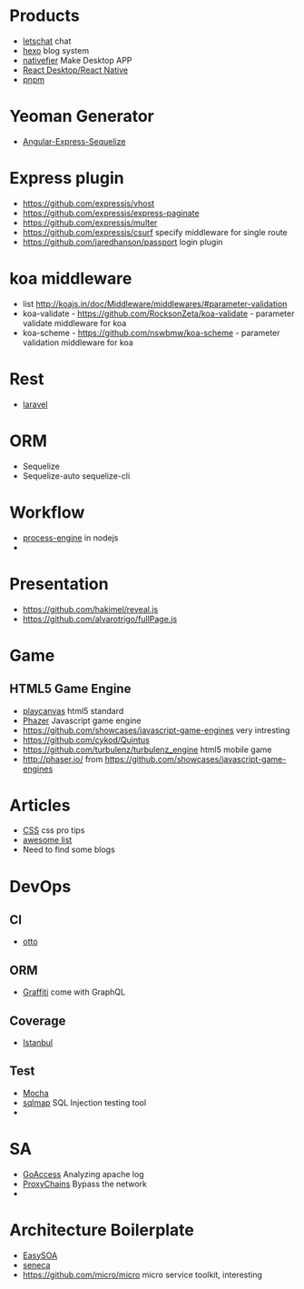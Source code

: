
# Products
 - [letschat](https://github.com/sdelements/lets-chat) chat
 - [hexo](https://github.com/hexojs/hexo) blog system
 - [nativefier](https://github.com/jiahaog/nativefier) Make Desktop APP
 - [React Desktop/React Native](https://github.com/gabrielbull/react-desktop)
 - [pnpm](https://github.com/rstacruz/pnpm)

# Yeoman Generator
 - [Angular-Express-Sequelize](https://github.com/rayokota/generator-angular-express-sequelize)

# Express plugin
 - https://github.com/expressjs/vhost
 - https://github.com/expressjs/express-paginate
 - https://github.com/expressjs/multer
 - https://github.com/expressjs/csurf specify middleware for single route
 - https://github.com/jaredhanson/passport login plugin

# koa middleware
 - list http://koajs.in/doc/Middleware/middlewares/#parameter-validation
 - koa-validate - https://github.com/RocksonZeta/koa-validate - parameter validate middleware for koa
 - koa-scheme - https://github.com/nswbmw/koa-scheme - parameter validation middleware for koa

 
# Rest
 - [laravel](https://github.com/laravel/laravel)

# ORM
 - Sequelize
 - Sequelize-auto sequelize-cli 

# Workflow
 - [process-engine](https://github.com/oliverzy/process-engine.js) in nodejs
 - 

# Presentation
 - https://github.com/hakimel/reveal.js
 - https://github.com/alvarotrigo/fullPage.js 

# Game
## HTML5 Game Engine
 - [playcanvas](https://github.com/playcanvas/engine) html5 standard
 - [Phazer](https://github.com/photonstorm/phaser) Javascript game engine
 - https://github.com/showcases/javascript-game-engines very intresting
 - https://github.com/cykod/Quintus
 - https://github.com/turbulenz/turbulenz_engine html5 mobile game
 - http://phaser.io/ from https://github.com/showcases/javascript-game-engines

# Articles
 - [CSS](https://github.com/AllThingsSmitty/css-protips) css pro tips
 - [awesome list](https://github.com/sindresorhus/awesome)
 - Need to find some blogs

# DevOps
## CI
 - [otto](https://ottoproject.io/)

## ORM
 - [Graffiti](https://github.com/RisingStack/graffiti) come with GraphQL
 
## Coverage
 - [Istanbul](https://github.com/gotwarlost/istanbul)
 

## Test
 - [Mocha](https://github.com/mochajs/mocha) 
 - [sqlmap](https://github.com/sqlmapproject/sqlmap) SQL Injection testing tool
 - 
 
# SA
 - [GoAccess](https://github.com/allinurl/goaccess) Analyzing apache log
 - [ProxyChains](https://github.com/haad/proxychains) Bypass the network
 - 
 
# Architecture Boilerplate
 - [EasySOA](https://github.com/easysoa/EasySOA)
 - [seneca](https://github.com/senecajs/seneca)
 - https://github.com/micro/micro micro service toolkit, interesting
